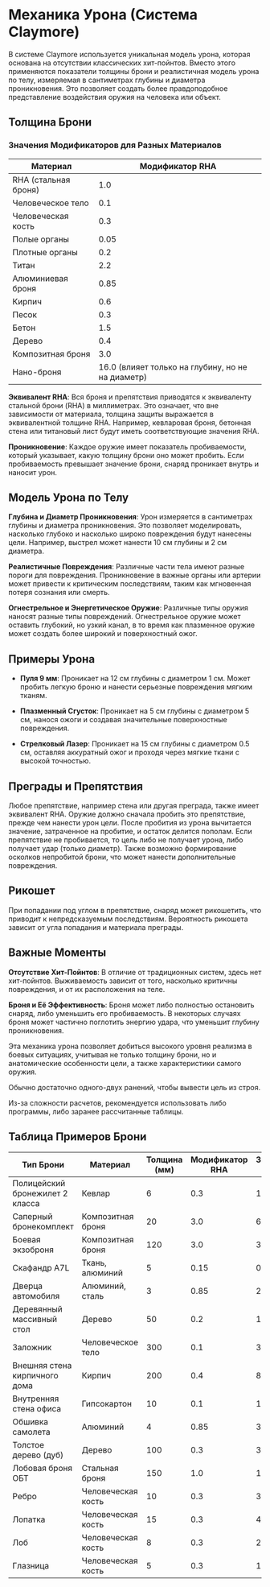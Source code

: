 # Механика Урона (Система Claymore)

В системе Claymore используется уникальная модель урона, которая основана на отсутствии классических хит-пойнтов. Вместо этого применяются показатели толщины брони и реалистичная модель урона по телу, измеряемая в сантиметрах глубины и диаметра проникновения. Это позволяет создать более правдоподобное представление воздействия оружия на человека или объект.

## Толщина Брони

### Значения Модификаторов для Разных Материалов

| Материал             | Модификатор RHA                                   |
| -------------------- | ------------------------------------------------- |
| RHA (стальная броня) | 1.0                                               |
| Человеческое тело    | 0.1                                               |
| Человеческая кость   | 0.3                                               |
| Полые органы         | 0.05                                              |
| Плотные органы       | 0.2                                               |
| Титан                | 2.2                                               |
| Алюминиевая броня    | 0.85                                              |
| Кирпич               | 0.6                                               |
| Песок                | 0.3                                               |
| Бетон                | 1.5                                               |
| Дерево               | 0.4                                               |
| Композитная броня    | 3.0                                               |
| Нано-броня           | 16.0 (влияет только на глубину, но не на диаметр) |

**Эквивалент RHA**: Вся броня и препятствия приводятся к эквиваленту стальной брони (RHA) в миллиметрах. Это означает, что вне зависимости от материала, толщина защиты выражается в эквивалентной толщине RHA. Например, кевларовая броня, бетонная стена или титановый лист будут иметь соответствующие значения RHA.

**Проникновение**: Каждое оружие имеет показатель пробиваемости, который указывает, какую толщину брони оно может пробить. Если пробиваемость превышает значение брони, снаряд проникает внутрь и наносит урон.

## Модель Урона по Телу

**Глубина и Диаметр Проникновения**: Урон измеряется в сантиметрах глубины и диаметра проникновения. Это позволяет моделировать, насколько глубоко и насколько широко повреждения будут нанесены цели. Например, выстрел может нанести 10 см глубины и 2 см диаметра.

**Реалистичные Повреждения**: Различные части тела имеют разные пороги для повреждения. Проникновение в важные органы или артерии может привести к критическим последствиям, таким как мгновенная потеря сознания или смерть.

**Огнестрельное и Энергетическое Оружие**: Различные типы оружия наносят разные типы повреждений. Огнестрельное оружие может оставить глубокий, но узкий канал, в то время как плазменное оружие может создать более широкий и поверхностный ожог.

## Примеры Урона

- **Пуля 9 мм**: Проникает на 12 см глубины с диаметром 1 см. Может пробить легкую броню и нанести серьезные повреждения мягким тканям.

- **Плазменный Сгусток**: Проникает на 5 см глубины с диаметром 5 см, нанося ожоги и создавая значительные поверхностные повреждения.

- **Стрелковый Лазер**: Проникает на 15 см глубины с диаметром 0.5 см, оставляя аккуратный ожог и проходя через мягкие ткани с высокой точностью.

## Преграды и Препятствия

Любое препятствие, например стена или другая преграда, также имеет эквивалент RHA. Оружие должно сначала пробить это препятствие, прежде чем нанести урон цели. После пробития из урона вычитается значение, затраченное на пробитие, и остаток делится пополам. Если препятствие не пробивается, то цель либо не получает урона, либо получает удар (только диаметр). Также возможно формирование осколков непробитой брони, что может нанести дополнительные повреждения.

## Рикошет

При попадании под углом в препятствие, снаряд может рикошетить, что приводит к непредсказуемым последствиям. Вероятность рикошета зависит от угла попадания и материала преграды.

## Важные Моменты

**Отсутствие Хит-Пойнтов**: В отличие от традиционных систем, здесь нет хит-пойнтов. Выживаемость зависит от того, насколько критичны повреждения, и от их расположения на теле.

**Броня и Её Эффективность**: Броня может либо полностью остановить снаряд, либо уменьшить его пробиваемость. В некоторых случаях броня может частично поглотить энергию удара, что уменьшит глубину проникновения.

Эта механика урона позволяет добиться высокого уровня реализма в боевых ситуациях, учитывая не только толщину брони, но и анатомические особенности цели, а также характеристики самого оружия.

Обычно достаточно одного-двух ранений, чтобы вывести цель из строя.

Из-за сложности расчетов, рекомендуется использовать либо программы, либо заранее рассчитанные таблицы.

## Таблица Примеров Брони

| Тип Брони                      | Материал            | Толщина (мм) | Модификатор RHA | Значение RHA |
| ------------------------------ | ------------------- | ------------ | --------------- | ------------ |
| Полицейский бронежилет 2 класса | Кевлар              | 6            | 0.3             | 1.8          |
| Саперный бронекомплект         | Композитная броня   | 20           | 3.0             | 60.0         |
| Боевая экзоброня               | Композитная броня   | 120          | 3.0             | 360.0        |
| Скафандр A7L                   | Ткань, алюминий     | 5            | 0.15            | 0.75         |
| Дверца автомобиля              | Алюминий, сталь     | 3            | 0.85            | 2.55         |
| Деревянный массивный стол      | Дерево              | 50           | 0.2             | 10.0         |
| Заложник                       | Человеческое тело   | 300          | 0.1             | 30.0         |
| Внешняя стена кирпичного дома  | Кирпич              | 200          | 0.4             | 80.0         |
| Внутренняя стена офиса         | Гипсокартон         | 10           | 0.1             | 1.0          |
| Обшивка самолета               | Алюминий            | 4            | 0.85            | 3.4          |
| Толстое дерево (дуб)           | Дерево              | 100          | 0.3             | 30.0         |
| Лобовая броня ОБТ              | Стальная броня      | 150          | 1.0             | 150.0        |
| Ребро                          | Человеческая кость  | 10           | 0.3             | 3.0          |
| Лопатка                        | Человеческая кость  | 15           | 0.3             | 4.5          |
| Лоб                            | Человеческая кость  | 8            | 0.3             | 2.4          |
| Глазница                       | Человеческая кость  | 5            | 0.3             | 1.5          |
